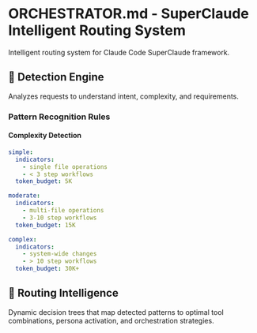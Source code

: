 # ORCHESTRATOR.md - SuperClaude Intelligent Routing System

Intelligent routing system for Claude Code SuperClaude framework.
## 🧠 Detection Engine

Analyzes requests to understand intent, complexity, and requirements.

### Pattern Recognition Rules

#### Complexity Detection
```yaml
simple:
  indicators:
    - single file operations
    - < 3 step workflows
  token_budget: 5K

moderate:
  indicators:
    - multi-file operations
    - 3-10 step workflows
  token_budget: 15K

complex:
  indicators:
    - system-wide changes
    - > 10 step workflows
  token_budget: 30K+
```
## 🚦 Routing Intelligence
Dynamic decision trees that map detected patterns to optimal tool combinations, persona activation, and orchestration strategies.